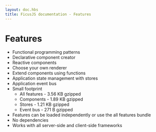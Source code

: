 ```yaml
---
layout: doc.hbs
title: FicusJS documentation - Features
---
```

# Features

- Functional programming patterns
- Declarative component creator
- Reactive components
- Choose your own renderer
- Extend components using functions
- Application state management with stores
- Application event bus
- Small footprint
    - All features - 3.56 KB gzipped
    - Components - 1.89 KB gzipped
    - Stores - 1.21 KB gzipped
    - Event bus - 271 B gzipped
- Features can be loaded independently or use the all features bundle
- No dependencies
- Works with all server-side and client-side frameworks
